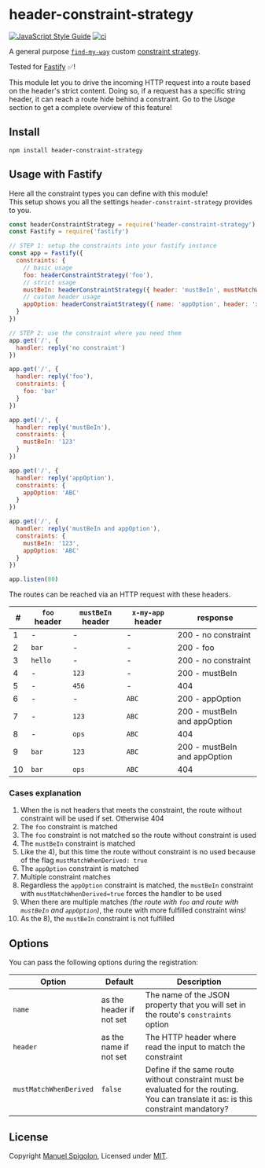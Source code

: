 # header-constraint-strategy

[![JavaScript Style Guide](https://img.shields.io/badge/code_style-standard-brightgreen.svg)](https://standardjs.com)
[![ci](https://github.com/Eomm/header-constraint-strategy/actions/workflows/ci.yml/badge.svg)](https://github.com/Eomm/header-constraint-strategy/actions/workflows/ci.yml)

A general purpose [`find-my-way`](https://github.com/delvedor/find-my-way) custom [constraint strategy](https://www.fastify.io/docs/latest/Routes/#constraints).

Tested for [Fastify](https://github.com/fastify/fastify) ✅!

This module let you to drive the incoming HTTP request into a route based on the header's strict content.
Doing so, if a request has a specific string header, it can reach a route hide behind a constraint.
Go to the _Usage_ section to get a complete overview of this feature!


## Install

```
npm install header-constraint-strategy
```


## Usage with Fastify

Here all the constraint types you can define with this module!  
This setup shows you all the settings `header-constraint-strategy` provides to you.

```js
const headerConstraintStrategy = require('header-constraint-strategy')
const Fastify = require('fastify')

// STEP 1: setup the constraints into your fastify instance
const app = Fastify({
  constraints: {
    // basic usage
    foo: headerConstraintStrategy('foo'),
    // strict usage
    mustBeIn: headerConstraintStrategy({ header: 'mustBeIn', mustMatchWhenDerived: true }),
    // custom header usage
    appOption: headerConstraintStrategy({ name: 'appOption', header: 'x-my-app' })
  }
})

// STEP 2: use the constraint where you need them
app.get('/', {
  handler: reply('no constraint')
})

app.get('/', {
  handler: reply('foo'),
  constraints: {
    foo: 'bar'
  }
})

app.get('/', {
  handler: reply('mustBeIn'),
  constraints: {
    mustBeIn: '123'
  }
})

app.get('/', {
  handler: reply('appOption'),
  constraints: {
    appOption: 'ABC'
  }
})

app.get('/', {
  handler: reply('mustBeIn and appOption'),
  constraints: {
    mustBeIn: '123',
    appOption: 'ABC'
  }
})

app.listen(80)
```

The routes can be reached via an HTTP request with these headers.

| # | `foo` header | `mustBeIn` header | `x-my-app` header | response |
|---|--------------|-------------------|-------------------|----------|
|1| - | - | - | 200 - no constraint
|2| `bar` | - | - | 200 - foo
|3| `hello` | - | - | 200 - no constraint
|4| - | `123` | - | 200 - mustBeIn
|5| - | `456` | - | 404
|6| - | - | `ABC` | 200 - appOption
|7| - | `123` | `ABC` | 200 - mustBeIn and appOption
|8| - | `ops` | `ABC` | 404
|9| `bar` | `123` | `ABC` | 200 - mustBeIn and appOption
|10| `bar` | `ops` | `ABC` | 404

### Cases explanation

1) When the is not headers that meets the constraint, the route without constraint will be used if set. Otherwise 404
2) The `foo` constraint is matched
3) The `foo` constraint is not matched so the route without constraint is used
4) The `mustBeIn` constraint is matched
5) Like the 4), but this time the route without constraint is no used because of the flag `mustMatchWhenDerived: true`
6) The `appOption` constraint is matched
7) Multiple constraint matches
8) Regardless the `appOption` constraint is matched, the `mustBeIn` constraint with `mustMatchWhenDerived=true` forces the handler to be used
9) When there are multiple matches _(the route with `foo` and route with `mustBeIn` and `appOption`)_, the route with more fulfilled constraint wins!
10) As the 8), the `mustBeIn` constraint is not fulfilled


## Options

You can pass the following options during the registration:

| Option | Default | Description |
|--------|---------|-------------|
|`name`| as the header if not set | The name of the JSON property that you will set in the route's `constraints` option
|`header`| as the name if not set | The HTTP header where read the input to match the constraint
|`mustMatchWhenDerived`| `false` | Define if the same route without constraint must be evaluated for the routing. You can translate it as: is this constraint mandatory?


## License

Copyright [Manuel Spigolon](https://github.com/Eomm), Licensed under [MIT](./LICENSE).
